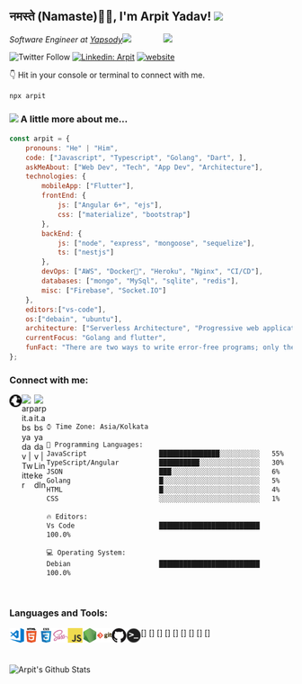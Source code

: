<h2>नमस्ते (Namaste)🙏🏻, I'm Arpit Yadav!   <img src="https://media.giphy.com/media/12oufCB0MyZ1Go/giphy.gif" width="50"></h2>

<img align='right' src="https://media.giphy.com/media/M9gbBd9nbDrOTu1Mqx/giphy.gif" width="230">
<p><em>Software Engineer at <a href="http://www.yapsody.com">Yapsody</a><img src="https://media.giphy.com/media/WUlplcMpOCEmTGBtBW/giphy.gif" width="30">
</em></p>

![Twitter Follow](https://www.linkedin.com/in/arpitabsyadav/)
[![Linkedin: Arpit](https://www.linkedin.com/in/arpitabsyadav/)](https://www.linkedin.com/in/arpit.absyadav/)
[![website](https://arpit-absyadav.github.io/)](https://arpit-absyadav.github.io)

👇 Hit in your console or terminal to connect with me.

```bash
npx arpit
```

### <img src="https://media.giphy.com/media/VgCDAzcKvsR6OM0uWg/giphy.gif" width="50"> A little more about me...

```javascript
const arpit = {
    pronouns: "He" | "Him",
    code: ["Javascript", "Typescript", "Golang", "Dart", ],
    askMeAbout: ["Web Dev", "Tech", "App Dev", "Architecture"],
    technologies: {
        mobileApp: ["Flutter"],
        frontEnd: {
            js: ["Angular 6+", "ejs"],
            css: ["materialize", "bootstrap"]
        },
        backEnd: {
            js: ["node", "express", "mongoose", "sequelize"],
            ts: ["nestjs"]
        },
        devOps: ["AWS", "Docker🐳", "Heroku", "Nginx", "CI/CD"],
        databases: ["mongo", "MySql", "sqlite", "redis"],
        misc: ["Firebase", "Socket.IO"]
    },
    editors:["vs-code"],
    os:["debain", "ubuntu"],
    architecture: ["Serverless Architecture", "Progressive web applications", "Single page applications"],
    currentFocus: "Golang and flutter",
    funFact: "There are two ways to write error-free programs; only the third one works"
};
```
### Connect with me:

[<img align="left" alt="arpit.absyadav.com" width="22px" src="https://raw.githubusercontent.com/iconic/open-iconic/master/svg/globe.svg" />][website]
[<img align="left" alt="arpit.absyadav | Twitter" width="22px" src="https://cdn.jsdelivr.net/npm/simple-icons@v3/icons/twitter.svg" />][twitter]
[<img align="left" alt="arpit.absyadav | LinkedIn" width="22px" src="https://cdn.jsdelivr.net/npm/simple-icons@v3/icons/linkedin.svg" />][linkedin]

<br />
<br />



```text
⌚︎ Time Zone: Asia/Kolkata

💬 Programming Languages:
JavaScript                  ███████████████░░░░░░░░░░   55%
TypeScript/Angular          ██████████░░░░░░░░░░░░░░░   30%
JSON                        ███░░░░░░░░░░░░░░░░░░░░░░   6%
Golang                      █░░░░░░░░░░░░░░░░░░░░░░░░   5%
HTML                        █░░░░░░░░░░░░░░░░░░░░░░░░   4%
CSS                         ░░░░░░░░░░░░░░░░░░░░░░░░░   1%

🔥 Editors:
Vs Code                     █████████████████████████   100.0%

💻 Operating System:
Debian                      █████████████████████████   100.0%

```
<br />

### Languages and Tools:

[<img align="left" alt="Visual Studio Code" width="26px" src="https://raw.githubusercontent.com/github/explore/80688e429a7d4ef2fca1e82350fe8e3517d3494d/topics/visual-studio-code/visual-studio-code.png" />]
[<img align="left" alt="HTML5" width="26px" src="https://raw.githubusercontent.com/github/explore/80688e429a7d4ef2fca1e82350fe8e3517d3494d/topics/html/html.png" />]
[<img align="left" alt="CSS3" width="26px" src="https://raw.githubusercontent.com/github/explore/80688e429a7d4ef2fca1e82350fe8e3517d3494d/topics/css/css.png" />]
[<img align="left" alt="Sass" width="26px" src="https://raw.githubusercontent.com/github/explore/80688e429a7d4ef2fca1e82350fe8e3517d3494d/topics/sass/sass.png" />]
[<img align="left" alt="JavaScript" width="26px" src="https://raw.githubusercontent.com/github/explore/80688e429a7d4ef2fca1e82350fe8e3517d3494d/topics/javascript/javascript.png" />]
[<img align="left" alt="Node.js" width="26px" src="https://raw.githubusercontent.com/github/explore/80688e429a7d4ef2fca1e82350fe8e3517d3494d/topics/nodejs/nodejs.png" />]
[<img align="left" alt="Git" width="26px" src="https://raw.githubusercontent.com/github/explore/80688e429a7d4ef2fca1e82350fe8e3517d3494d/topics/git/git.png" />]
[<img align="left" alt="GitHub" width="26px" src="https://raw.githubusercontent.com/github/explore/78df643247d429f6cc873026c0622819ad797942/topics/github/github.png" />]
[<img align="left" alt="HTML5" width="26px" src="https://raw.githubusercontent.com/github/explore/80688e429a7d4ef2fca1e82350fe8e3517d3494d/topics/terminal/terminal.png" />]

<br />
<br />

<img align="left" alt="Arpit's Github Stats" src="https://github-readme-stats.vercel.app/api?username=arpit-absyadav&show_icons=true&hide_border=true" />

[website]: https://arpit.absyadav.github.io
[twitter]: https://twitter.com/arpit.absyadv
[linkedin]: https://linkedin.com/in/arpit.absyadav

<br/>



